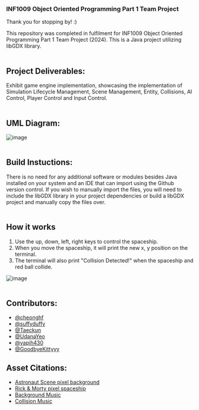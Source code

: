 ### INF1009 Object Oriented Programming Part 1 Team Project

Thank you for stopping by! :)

This repository was completed in fulfilment for INF1009 Object Oriented Programming Part 1 Team Project (2024). This is a Java project utilizing libGDX library. <br><br>

## Project Deliverables:
Exhibit game engine implementation, showcasing the implementation of Simulation Lifecycle Management, Scene Management, Entity, Collisions, AI Control, Player Control and Input Control. <br><br>

## UML Diagram:

![image](https://github.com/GoodbyeKittyyy/SIT-INF1009-Object-Oriented-Programming-Part-1/assets/152409352/358d0b54-6c0b-4556-9575-3b9cddec7ee6)<br><br>


## Build Instuctions:
There is no need for any additional software or modules besides Java installed on your system and an IDE that can import using the Github version control.
If you wish to manually import the files, you will need to include the libGDX library in your project dependencies or build a libGDX project and manually copy the files over.<br><br>

## How it works
1. Use the up, down, left, right keys to control the spaceship.
2. When you move the spaceship, it will print the new x, y position on the terminal.
3. The terminal will also print "Collision Detected!" when the spaceship and red ball collide. <br>

![image](https://github.com/GoodbyeKittyyy/SIT-INF1009-Object-Oriented-Programming-Part-1/assets/152409352/6e0d8f7c-08b5-46c2-b031-3677b94fac97)<br><br>





## Contributors:

- [@cheonghf](https://github.com/cheonghf)
- [@suffyduffy](https://github.com/suffyduffy)
- [@Taeckun](https://github.com/Taeckun)
- [@UdanaYeo](https://github.com/UdanaYeo)
- [@yapjh430](https://github.com/yapjh430)
- [@GoodbyeKittyyy](https://github.com/GoodbyeKittyyy)


## Asset Citations:
- [Astronaut Scene pixel background](https://rare-gallery.com/1034139-illustration-pixel-art-planet-space-stars-cartoon-hills-helmet-fire-astronaut-pixels-spacesuit-8-bit.html)
- [Rick & Morty pixel spaceship](https://www.vhv.rs/viewpic/hbRbJTh_rick-and-morty-spaceship-sprite-pixel-art-spaceships/)
- [Background Music](https://500audio.com/track/new-epic_22682)
- [Collision Music](https://www.myinstants.com/en/instant/street-fighter-k-o-97268/)


